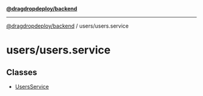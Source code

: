 [**@dragdropdeploy/backend**](../../README.md)

***

[@dragdropdeploy/backend](../../README.md) / users/users.service

# users/users.service

## Classes

- [UsersService](classes/UsersService.md)

